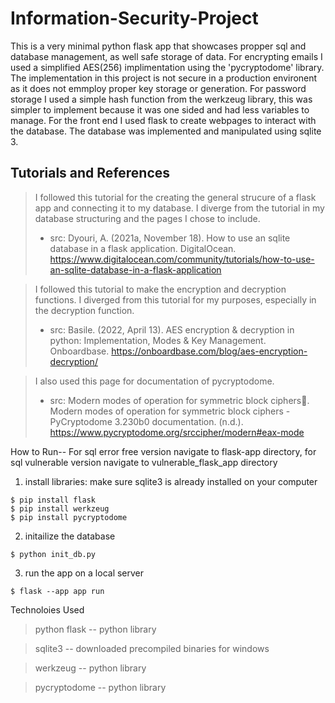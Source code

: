 # Information-Security-Project
This is a very minimal python flask app that showcases propper sql and database management, as well safe storage of data. For encrypting emails I used a simplified AES(256) implimentation using the 'pycryptodome' library. The implementation in this project is not secure in a production environent as it does not emmploy proper key storage or generation. For password storage I used a simple hash function from the werkzeug library, this was simpler to implement because it was one sided and had less variables to manage. For the front end I used flask to create webpages to interact with the database. The database was implemented and manipulated using sqlite 3. 
## Tutorials and References
>I followed this tutorial for the creating the general strucure of a flask app and connecting it to my database. I diverge from the tutorial in my database structuring and the pages I chose to include. 
>- src: Dyouri, A. (2021a, November 18). How to use an sqlite database in a flask application. DigitalOcean. https://www.digitalocean.com/community/tutorials/how-to-use-an-sqlite-database-in-a-flask-application 

>I followed this tutorial to make the encryption and decryption functions. I diverged from this tutorial for my purposes, especially in the decryption function. 
>- src: Basile. (2022, April 13). AES encryption & decryption in python: Implementation, Modes & Key Management.  Onboardbase. https://onboardbase.com/blog/aes-encryption-decryption/ 

>I also used this page for documentation of pycryptodome.
>- src: Modern modes of operation for symmetric block ciphers. Modern modes of operation for symmetric block ciphers - PyCryptodome 3.230b0 documentation. (n.d.). https://www.pycryptodome.org/srccipher/modern#eax-mode 

How to Run-- For sql error free version navigate to flask-app directory, for sql vulnerable version navigate to vulnerable_flask_app directory

1. install libraries: make sure sqlite3 is already installed on your computer
```
$ pip install flask
$ pip install werkzeug
$ pip install pycryptodome
```
2. initailize the database
```
$ python init_db.py
```
3. run the app on a local server
```
$ flask --app app run
```
Technoloies Used
> python flask -- python library

> sqlite3 -- downloaded precompiled binaries for windows

> werkzeug -- python library

> pycryptodome -- python library



